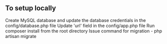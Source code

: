 ## To setup locally

Create MySQL database and update the database credentials in the config/database.php file
Update 'url' field in the config/app.php file
Run composer install from the root directory
Issue command for migration - php artisan migrate